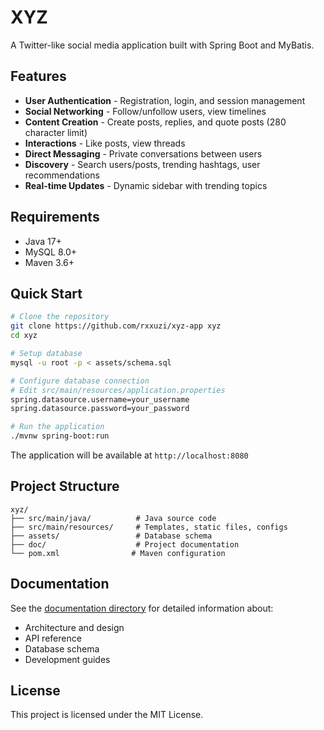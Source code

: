 # XYZ

A Twitter-like social media application built with Spring Boot and MyBatis.

## Features

- **User Authentication** - Registration, login, and session management
- **Social Networking** - Follow/unfollow users, view timelines
- **Content Creation** - Create posts, replies, and quote posts (280 character limit)
- **Interactions** - Like posts, view threads
- **Direct Messaging** - Private conversations between users
- **Discovery** - Search users/posts, trending hashtags, user recommendations
- **Real-time Updates** - Dynamic sidebar with trending topics

## Requirements

- Java 17+
- MySQL 8.0+
- Maven 3.6+

## Quick Start

```bash
# Clone the repository
git clone https://github.com/rxxuzi/xyz-app xyz
cd xyz

# Setup database
mysql -u root -p < assets/schema.sql

# Configure database connection
# Edit src/main/resources/application.properties
spring.datasource.username=your_username
spring.datasource.password=your_password

# Run the application
./mvnw spring-boot:run
```

The application will be available at `http://localhost:8080`

## Project Structure

```
xyz/
├── src/main/java/          # Java source code
├── src/main/resources/     # Templates, static files, configs
├── assets/                 # Database schema
├── doc/                    # Project documentation
└── pom.xml                # Maven configuration
```

## Documentation

See the [documentation directory](doc/README.md) for detailed information about:
- Architecture and design
- API reference
- Database schema
- Development guides

## License

This project is licensed under the MIT License.